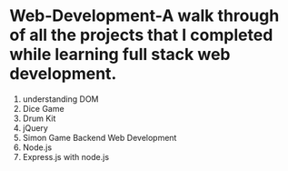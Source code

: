 # Web-Development-A walk through of all the projects that I completed while learning full stack web development. 
1. understanding DOM
2. Dice Game
3. Drum Kit 
4. jQuery
5. Simon Game
Backend Web Development
6. Node.js
7. Express.js with node.js
